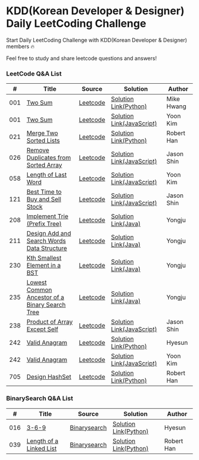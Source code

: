 # KDD(Korean Developer & Designer) Daily LeetCoding Challenge

Start Daily LeetCoding Challenge with KDD(Korean Developer & Designer) members 🔥

Feel free to study and share leetcode questions and answers!

### LeetCode Q&A List

| # | Title | Source   | Solution| Author |
|---| ----- | -------- | -----   | ------ |
|001|[Two Sum](https://leetcode.com/problems/two-sum/) | [Leetcode](https://leetcode.com/problems/two-sum/)| [Solution Link(Python)](https://github.com/Zioq/KDD_Daily_LeetCoding_Challenge/blob/master/0329-0404%20(Week_1)/MikeHwang/001.Two%20Sum/solution.py) | Mike Hwang|
|001|[Two Sum](https://leetcode.com/problems/two-sum/) | [Leetcode](https://leetcode.com/problems/two-sum/)| [Solution Link(JavaScript)](https://github.com/Zioq/KDD_Daily_LeetCoding_Challenge/blob/master/0329-0404%20(Week_1)/YoonKim/01_Two_Sum.js) | Yoon Kim|
|021|[Merge Two Sorted Lists](https://leetcode.com/problems/merge-two-sorted-lists/) | [Leetcode](https://leetcode.com/problems/merge-two-sorted-lists/)| [Solution Link(Python)](https://github.com/Zioq/KDD_Daily_LeetCoding_Challenge/blob/master/0329-0404%20(Week_1)/RobertHan/021.Merge%20Two%20Sorted%20Lists/solution.py) | Robert Han|
|026|[Remove Duplicates from Sorted Array](https://leetcode.com/problems/remove-duplicates-from-sorted-array/) | [Leetcode](https://leetcode.com/problems/remove-duplicates-from-sorted-array/)| [Solution Link(JavaScript)](https://github.com/Zioq/KDD_Daily_LeetCoding_Challenge/tree/master/0329-0404%20(Week_1)/JasonShin) | Jason Shin|
|058|[Length of Last Word](https://leetcode.com/problems/length-of-last-word) | [Leetcode](https://leetcode.com/problems/length-of-last-word)| [Solution Link(JavaScript)](https://github.com/Zioq/KDD_Daily_LeetCoding_Challenge/blob/master/0329-0404%20(Week_1)/YoonKim/58.LengthOfLastWord/solution.js) | Yoon Kim|
|121|[Best Time to Buy and Sell Stock](https://leetcode.com/problems/best-time-to-buy-and-sell-stock/) | [Leetcode](https://leetcode.com/problems/best-time-to-buy-and-sell-stock/)| [Solution Link(JavaScript)](https://github.com/Zioq/KDD_Daily_LeetCoding_Challenge/blob/master/0329-0404%20(Week_1)/JasonShin/121.%20Best%20Time%20to%20Buy%20and%20Sell%20Stock/solution.js) | Jason Shin|
|208|[Implement Trie (Prefix Tree)](https://leetcode.com/problems/implement-trie-prefix-tree/) | [Leetcode](https://leetcode.com/problems/implement-trie-prefix-tree/)| [Solution Link(Java)](https://github.com/Zioq/KDD_Daily_LeetCoding_Challenge/blob/master/0329-0404%20(Week_1)/Yongju/l_208_implement_trie_aka_prefix_tree.java) | Yongju|
|211|[Design Add and Search Words Data Structure](https://leetcode.com/problems/design-add-and-search-words-data-structure/) | [Leetcode](https://leetcode.com/problems/design-add-and-search-words-data-structure/)| [Solution Link(Java)](https://github.com/Zioq/KDD_Daily_LeetCoding_Challenge/blob/master/0329-0404%20(Week_1)/Yongju/211.%20Design%20Add%20and%20Search%20Words%20Data%20Structure/l_211_design_add_and_search_words_data_structure.java) | Yongju|
|230|[Kth Smallest Element in a BST](https://leetcode.com/problems/kth-smallest-element-in-a-bst/) | [Leetcode](https://leetcode.com/problems/kth-smallest-element-in-a-bst/)| [Solution Link(Java)](https://github.com/Zioq/KDD_Daily_LeetCoding_Challenge/blob/master/0329-0404%20(Week_1)/Yongju/l_230_kth_smallest_element_in_a_bst.java) | Yongju|
|235|[Lowest Common Ancestor of a Binary Search Tree](https://leetcode.com/problems/lowest-common-ancestor-of-a-binary-search-tree/) | [Leetcode](https://leetcode.com/problems/lowest-common-ancestor-of-a-binary-search-tree/)| [Solution Link(Java)](https://github.com/Zioq/KDD_Daily_LeetCoding_Challenge/blob/master/0329-0404%20(Week_1)/Yongju/l_235_lowest_common_ancestor_of_a_binary_search_tree.java) | Yongju|
|238|[Product of Array Except Self](https://leetcode.com/problems/product-of-array-except-self/) | [Leetcode](https://leetcode.com/problems/product-of-array-except-self/)| [Solution Link(JavaScript)](https://github.com/Zioq/KDD_Daily_LeetCoding_Challenge/blob/master/0329-0404%20(Week_1)/JasonShin/238.%20Product%20of%20Array%20Except%20Self/solution.js) | Jason Shin|
|242|[Valid Anagram](https://leetcode.com/problems/valid-anagram/) | [Leetcode](https://leetcode.com/problems/valid-anagram/)| [Solution Link(Python)](https://github.com/Zioq/KDD_Daily_LeetCoding_Challenge/blob/master/0329-0404%20(Week_1)/Hyesun/242.ValidAnagram) | Hyesun|
|242|[Valid Anagram](https://leetcode.com/problems/valid-anagram/) | [Leetcode](https://leetcode.com/problems/valid-anagram/)| [Solution Link(JavaScript)](https://github.com/Zioq/KDD_Daily_LeetCoding_Challenge/blob/master/0329-0404%20(Week_1)/YoonKim/242.Valid%20Anagram/solution.js) | Yoon Kim|
|705|[Design HashSet](https://leetcode.com/problems/design-hashset/) | [Leetcode](https://leetcode.com/problems/design-hashset/)| [Solution Link(Python)](https://github.com/Zioq/KDD_Daily_LeetCoding_Challenge/blob/master/0329-0404%20(Week_1)/RobertHan/705.Design%20HashSet/solution.py) | Robert Han|

### BinarySearch Q&A List

| # | Title | Source   | Solution| Author |
|---| ----- | -------- | -----   | ------ |
|016|[3-6-9](https://binarysearch.com/problems/3-6-9) | [Binarysearch](https://binarysearch.com/problems/3-6-9)| [Solution Link(Python)](https://github.com/Zioq/KDD_Daily_LeetCoding_Challenge/tree/master/0329-0404%20(Week_1)/Hyesun/3-6-9.py) | Hyesun|
|039|[Length of a Linked List](https://binarysearch.com/problems/Length-of-a-Linked-List) | [Binarysearch](https://binarysearch.com/problems/Length-of-a-Linked-List)| [Solution Link(Python)](https://github.com/Zioq/KDD_Daily_LeetCoding_Challenge/blob/master/0329-0404%20(Week_1)/RobertHan/039.Length%20of%20a%20Linked%20List/solution.py) | Robert Han| 
